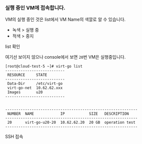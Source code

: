 ### 실행 중인 VM에 접속합니다.

VM의 실행 중인 것은 list에서 VM Name의 색깔로 알 수 있습니다.

- 녹색 > 실행 중
- 적색 > 중지

list 확인

여기선 보이지 않으나 console에서 보면 `20`번 VM은 실행중입니다.

```
[root@cloud-test-5 ~]# virt-go list
---------------------------
 RESOURCE     STATE        
---------------------------
 Data-Dir     /etc/virt-go 
 virt-go-net  10.62.62.xxx 
 Images       u20          
---------------------------


------------------------------------------------------------
 NUMBER  NAME            IP           SIZE   DESCRIPTION    
------------------------------------------------------------
 20      virt-go-u20-20  10.62.62.20  20 GB  operation test 
------------------------------------------------------------
```

SSH 접속

```

```
